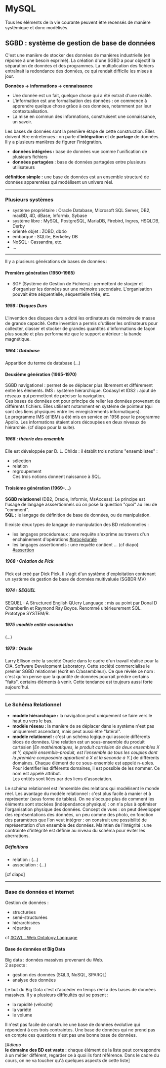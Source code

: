 # MySQL

Tous les éléments de la vie courante peuvent être recensés de manière systémique et donc modélisés.

## SGBD : système de gestion de base de données
C'est une manière de stocker des données de manières industrielle (en réponse à une besoin exprimé). La création d'une SGBD a pour objectif la séparation de données et des programmes. La multiplication des fichiers entraînait la redondance des données, ce qui rendait difficile les mises à jour.  

__Données -> informations -> connaissance__
- Une donnée est un fait, quelque chose qui a été extrait d'une réalité.
- L'information est une formalisation des données : on commence à apprendre quelque chose grâce à ces données, notamment par leur contextualisation.
- La mise en commun des informations, construisent une connaissance, un savoir.

Les bases de données sont la première étape de cette construction. Elles doivent être entretenues : on parle d'__intégration__ et de __partage__ de données. Il y a plusieurs manières de figurer l'intégration.
- __données intégrées :__ base de données vue comme l'unification de plusieurs fichiers  
- __données partagées :__ base de données partagées entre plusieurs utilisateurs  

__définition simple :__ une base de données est un ensemble structuré de données apparentées qui modélisent un univers réel.

---
### Plusieurs systèmes
- système propriétaire : Oracle Database, Microsoft SQL Server, DB2, maxBD, 4D, dBase, Informix, Sybase  
- système libre : MySQL, PostgreSQL, MariaDB, Firebird, Ingres, HSQLDB, Derby  
- orienté objet : ZOBD, db4o  
- embarqué : SQLite, Berkeley DB  
- NoSQL : Cassandra, etc.  
- ...

---
Il y a plusieurs générations de bases de données :
#### Première génération (1950-1965)
- SGF (Système de Gestion de Fichiers) : permettent de stocjer et d'organiser les données sur une mémoire secondaire. L'organisation pouvait être séquentielle, séquentielle triée, etc.

##### 1956 : Disques Durs
L'invention des disques durs a doté les ordinateurs de mémoire de masse de grande capacité. Cette invention a permis d'utiliser les ordinateurs pour collecter, classer et stocker de grandes quantités d'informations de façon plus souple et plus performante que le support antérieur : la bande magnétique.
##### 1964 : Database
Apparition du terme de database (...)

#### Deuxième génération (1965-1970)
SGBD navigationel : permet de se déplacer plus librement et différement entre les éléments. IMS : système hiérarchique. Codasyl et IDS2 : ajout de réseaux qui permettent de préciser la navigation.  
Ces bases de données ont pour principe de relier les données provenant de différents fichiers. Elles utilisent notamment en système de pointeur (qui sont des liens physiques entre les enregistrements informatiques).  
Le programme IMS (d'IBM) a été mis en service en 1956 pour le programme Apollo. Les informations étaient alors découpées en deux niveaux de hiérarchie. (cf diapo pour la suite).

##### 1968 : théorie des ensemble
Elle est développée par D. L. Childs : il établit trois notions "ensemblistes" :  
- sélection
- relation
- regroupement  
Ces trois notions donnent naissance à SQL.

#### Troisième génération (1969-...)
__SGBD relationnel__ (DB2, Oracle, Informix, MsAccess): Le principe est l'usage de langage asssertionnels où on pose la question "quoi" au lieu de "comment".  
__SQL :__ le langage de définition de base de données, ou de manipulation.  

Il existe deux types de langage de manipulation des BD relationnelles :
- les langages procédureaux : une requête s'exprime au travers d'un enchaînement d'opérations [\#procédurale](https://fr.wikipedia.org/wiki/Programmation_proc%C3%A9durale)
- les langages assertionnels : une requête contient ... (cf diapo) [\#assertion](https://fr.wikipedia.org/wiki/Assertion)

##### 1968 : Création de Pick
Pick est créé par Dick Pick. Il s'agit d'un système d'exploitation contenant un système de gestion de base de données multivaluée (SGBDR MV)

##### 1974 : SEQUEL
SEQUEL : A Structured English QUery Language : mis au point par Donal D Chamberlin et Raymond Ray Boyce. Renommé ultérieurement SQL.
Prototype SYSTEM/R.

##### 1975 :modèle entité-association
(...)

##### 1979 : Oracle
Larry Ellison crée la société Oracle dans le cadre d'un travail réalisé pour la CIA. Software Development Laboratory. Cette société commercialise le premier SGBD relationnel (écrit en C/assembleur). Ce que révèle ce nom : c'est qu'on pense que la quantité de données pourrait prédire certains "faits", certains éléments à venir. Cette tendance est toujours aussi forte aujourd'hui.

---
### Le Schéma Relationnel
- __modèle hiérarchique :__ la navigation peut uniquement se faire vers le haut ou vers le bas.
- __modèle réseau :__ la manière de se déplacer dans le système n'est pas uniquement ascendant, mais peut aussi être "latéral".
- __modèle relationnel :__ c'est un schéma logique qui associe différents blocs de données. Une relation est un sous-ensemble du produit cartésien [*En mathématiques, le produit cartésien de deux ensembles X et Y, appelé ensemble-produit, est l'ensemble de tous les couples dont la première composante appartient à X et la seconde à Y.*] de différents domaines. Chaque élément de ce sous-ensemble est appelé n-uples. Pour identifier les différents domaines, il est possible de les nommer. Ce nom est appelé attribut.  
Les entités sont liées par des liens d'association.

Le schéma relationnel est l'ensemble des relations qui modélisent le monde réel. Les avantage du modèle relationnel : c'est plus facile à manier et à représenter (sous forme de tables). On ne s'occupe plus de comment les éléments sont stockées (indépendance physique) : on n'a plus à optimiser l'organisation physique des données. Concept de vues : on peut développer des représentations des données, un peu comme des photo, en fonction des paramètres que l'on veut intégrer : on construit une possibilité de représentation d'un ensemble des données. Maintien de l'intégrité : une contrainte d'intégrité est définie au niveau du schéma pour éviter les aberrations.

##### Définitions
- relation : (...)  
- association : (...)  

[cf diapo]

---

### Base de données et internet
Gestion de données :  
- structurées  
- semi-structurées  
- hiérarchisées  
- réparties  

cf [\#OWL : Web Ontology Language](https://fr.wikipedia.org/wiki/Web_Ontology_Language)

#### Base de données et Big Data
Big data : données massives provenant du Web.  
2 aspects :
- gestion des données (SQL3, NoSQL, SPARQL)
- analyse des données

Le but du Big Data c'est d'accéder en temps réel à des bases de données massives. Il y a plusieurs difficultés qui se posent :  
- la rapidité (vélocité)
- la variété
- le volume  

Il n'est pas facile de construire une base de données évolutive qui répondent à ces trois contraintes. Une base de données qui ne prend pas en compte ces questions n'est pas une bonne base de données.

[\#*diapo*  
__le domaine des BD est vaste :__ chaque élément de la liste peut correspondre à un métier différent, regarder ce à quoi ils font référence. Dans le cadre du cours, on ne va toucher qu'à quelques aspects de cette liste]

